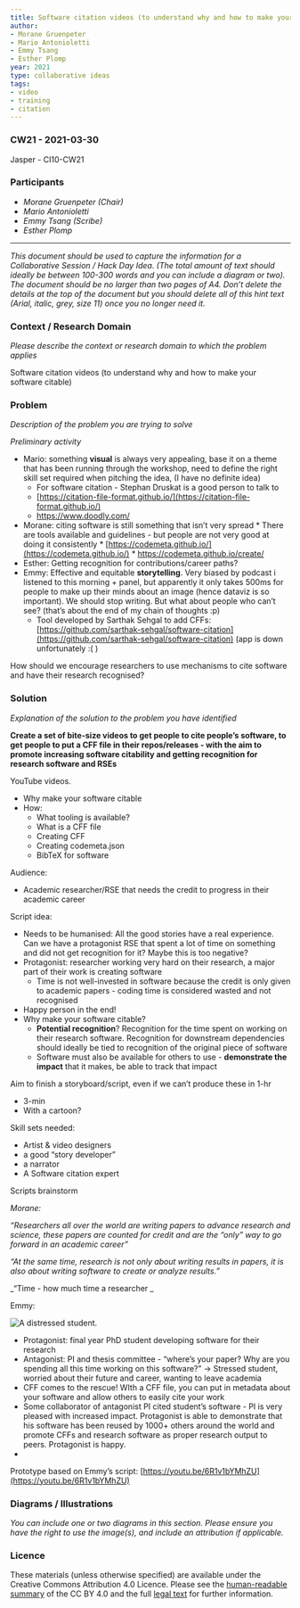 ```yaml
---
title: Software citation videos (to understand why and how to make your software citable)
author:
- Morane Gruenpeter
- Mario Antonioletti
- Emmy Tsang
- Esther Plomp
year: 2021
type: collaborative ideas
tags:
- video
- training
- citation
---
```

### CW21 - 2021-03-30

Jasper - CI10-CW21


### **Participants**

*   _Morane Gruenpeter (Chair)_
*   _Mario Antonioletti_
*   _Emmy Tsang (Scribe)_
*   _Esther Plomp_



---


_This document should be used to capture the information for a Collaborative Session / Hack Day Idea. (The total amount of text should ideally be between 100-300 words and you can include a diagram or two). The document should be no larger than two pages of A4. Don’t delete the details at the top of the document but you should delete all of this hint text (Arial, italic, grey, size 11) once you no longer need it._


### **Context / Research Domain**

_Please describe the context or research domain to which the problem applies_

Software citation videos (to understand why and how to make your software citable)


### **Problem**

_Description of the problem you are trying to solve_

_Preliminary activity_



*   Mario: something **visual** is always very appealing, base it on a theme that has been running through the workshop, need to define the right skill set required when pitching the idea, (I have no definite idea)
    *   For software citation - Stephan Druskat is a good person to talk to
    *   [https://citation-file-format.github.io/](https://citation-file-format.github.io/)
    *   https://www.doodly.com/
*    Morane: citing software is still something that isn’t very spread 
    *   There are tools available and guidelines - but people are not very good at doing it consistently
    *   [https://codemeta.github.io/](https://codemeta.github.io/)
    *   https://codemeta.github.io/create/
*   Esther: Getting recognition for contributions/career paths? 
*   Emmy: Effective and equitable **storytelling**. Very biased by podcast i listened to this morning + panel, but apparently it only takes 500ms for people to make up their minds about an image (hence dataviz is so important). We should stop writing. But what about people who can’t see? (that’s about the end of my chain of thoughts :p)
    *   Tool developed by Sarthak Sehgal to add CFFs: [https://github.com/sarthak-sehgal/software-citation](https://github.com/sarthak-sehgal/software-citation) (app is down unfortunately :( )

How should we encourage researchers to use mechanisms to cite software and have their research recognised? 


### **Solution**

_Explanation of the solution to the problem you have identified_

**Create a set of bite-size videos to get people to cite people’s software, to get people to put a CFF file in their repos/releases - with the aim to promote increasing software citability and getting recognition for research software and RSEs**

YouTube videos.



*   Why make your software citable
*   How:
    *   What tooling is available?
    *   What is a CFF file
    *   Creating CFF 
    *   Creating codemeta.json
    *   BibTeX for software

Audience:



*   Academic researcher/RSE that needs the credit to progress in their academic career

Script idea:



*   Needs to be humanised: All the good stories have a real experience. Can we have a protagonist RSE that spent a lot of time on something and did not get recognition for it? Maybe this is too negative?
*   Protagonist: researcher working very hard on their research, a major part of their work is creating software 
    *   Time is not well-invested in software because the credit is only given to academic papers - coding time is considered wasted and not recognised 
*   Happy person in the end!
*   Why make your software citable?
    *   **Potential recognition**? Recognition for the time spent on working on their research software. Recognition for downstream dependencies should ideally be tied to recognition of the original piece of software
    *   Software must also be available for others to use - **demonstrate the impact** that it makes, be able to track that impact

Aim to finish a storyboard/script, even if we can’t produce these in 1-hr



*   3-min
*   With a cartoon?

Skill sets needed: 



*   Artist & video designers
*   a good “story developer”
*   a narrator
*   A Software citation expert

Scripts brainstorm

_Morane:_

_“Researchers all over the world are writing papers to advance research and science, these papers are counted for credit and are the “only” way to go forward in an academic career”_

_“At the same time, research is not only about writing results in papers, it is also about writing software to create or analyze results.”_

_“Time - how much time a researcher _

Emmy:

![A distressed student.](../images/student.jpg)



*   Protagonist: final year PhD student developing software for their research 
*   Antagonist: PI and thesis committee - “where’s your paper? Why are you spending all this time working on this software?” -> Stressed student, worried about their future and career, wanting to leave academia
*   CFF comes to the rescue! WIth a CFF file, you can put in metadata about your software and allow others to easily cite your work
*   Some collaborator of antagonist PI cited student’s software - PI is very pleased with increased impact. Protagonist is able to demonstrate that his software has been reused by 1000+ others around the world and promote CFFs and research software as proper research output to peers. Protagonist is happy.
*   

Prototype based on Emmy’s script: [https://youtu.be/6R1v1bYMhZU](https://youtu.be/6R1v1bYMhZU) 


### **Diagrams / Illustrations**

_You can include one or two diagrams in this section. Please ensure you have the right to use the image(s), and include an attribution if applicable._


### Licence

These materials (unless otherwise specified) are available under the Creative Commons Attribution 4.0 Licence. Please see the [human-readable summary](https://creativecommons.org/licenses/by/4.0/) of the CC BY 4.0 and the full [legal text](https://creativecommons.org/licenses/by/4.0/legalcode) for further information. 


